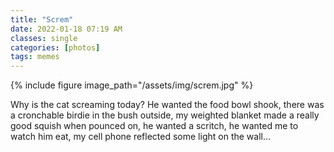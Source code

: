 ```yaml
---
title: "Screm"
date: 2022-01-18 07:19 AM
classes: single
categories: [photos]
tags: memes
---
```


{% include figure image_path="/assets/img/screm.jpg" %}

Why is the cat screaming today? He wanted the food bowl shook, there was a cronchable birdie in the bush outside, my weighted blanket made a really good squish when pounced on, he wanted a scritch, he wanted me to watch him eat, my cell phone reflected some light on the wall…
